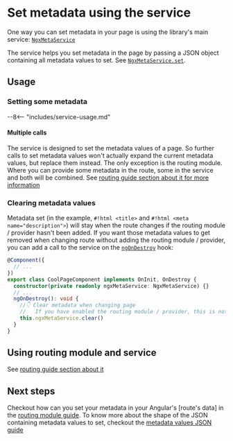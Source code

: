 # Set metadata using the service

One way you can set metadata in your page is using the library's main service: [`NgxMetaService`](ngx-meta.ngxmetaservice.md)

The service helps you set metadata in the page by passing a JSON object containing all metadata values to set. See [`NgxMetaService.set`](ngx-meta.ngxmetaservice.set.md).

## Usage

### Setting some metadata

--8<-- "includes/service-usage.md"

#### Multiple calls

The service is designed to set the metadata values of a page. So further calls to set metadata values won't actually expand the current metadata values, but replace them instead. The only exception is the routing module. Where you can provide some metadata in the route, some in the service and both will be combined. See [routing guide section about it for more information](set-metadata-using-routing.md#using-routes-data-and-service)

### Clearing metadata values

Metadata set (in the example, `#!html <title>` and `#!html <meta name="description">`) will stay when the route changes if the routing module / provider hasn't been added. If you want those metadata values to get removed when changing route without adding the routing module / provider, you can add a call to the service on the [`ngOnDestroy`](https://angular.dev/guide/components/lifecycle#ngondestroy) hook:

```typescript
@Component({
  // ...
})
export class CoolPageComponent implements OnInit, OnDestroy {
  constructor(private readonly ngxMetaService: NgxMetaService) {}
  // ...
  ngOnDestroy(): void {
    //👇 Clear metadata when changing page
    //   If you have enabled the routing module / provider, this is not needed
    this.ngxMetaService.clear()
  }
}
```

## Using routing module and service

See [routing guide section about it](set-metadata-using-routing.md#using-routes-data-and-service)

## Next steps

Checkout how can you set your metadata in your Angular's [route's data] in the [routing module guide](set-metadata-using-routing.md). To know more about the shape of the JSON containing metadata values to set, checkout the [metadata values JSON guide](metadata-values-json.md)
